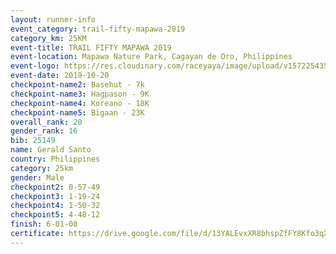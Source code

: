 ```yaml
---
layout: runner-info 
event_category: trail-fifty-mapawa-2019 
category_km: 25KM 
event-title: TRAIL FIFTY MAPAWA 2019  
event-location: Mapawa Nature Park, Cagayan de Oro, Philippines 
event-logo: https://res.cloudinary.com/raceyaya/image/upload/v1572254355/logo/trail-fifty-mapawa_fizjmb.jpg 
event-date: 2019-10-20 
checkpoint-name2: Basehut - 7k 
checkpoint-name3: Hagpason - 9K 
checkpoint-name4: Koreano - 18K 
checkpoint-name5: Bigaan - 23K 
overall_rank: 20
gender_rank: 16
bib: 25149
name: Gerald Santo
country: Philippines
category: 25km
gender: Male
checkpoint2: 0-57-49
checkpoint3: 1-19-24
checkpoint4: 1-50-32
checkpoint5: 4-48-12
finish: 6-01-08
certificate: https://drive.google.com/file/d/13YALEvxXR8bhspZfFY8Kfo3qXXyRTgkI/view?usp=sharing
---
```

